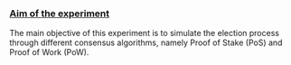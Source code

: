 <u><h3>Aim of the experiment</h3></u>
<p>
 The main objective of this experiment is to simulate the election process through different consensus algorithms, namely Proof of Stake (PoS) and Proof of Work (PoW).
</p>








